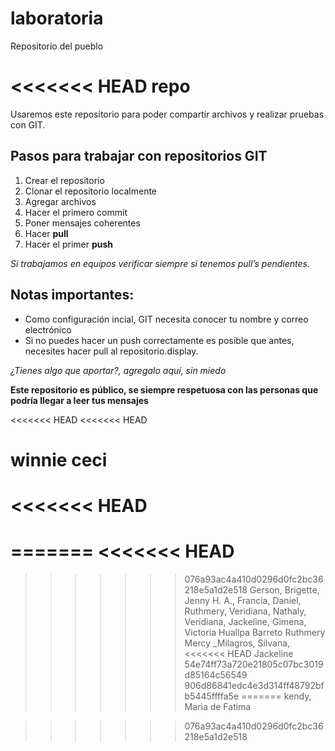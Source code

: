 # laboratoria
Repositorio del pueblo

<<<<<<< HEAD
repo
=======
Usaremos este repositorio para poder compartir archivos y realizar pruebas con GIT.

## Pasos para trabajar con repositorios GIT

1. Crear el repositorio
2. Clonar el repositorio localmente
3. Agregar archivos
4. Hacer el primero commit
5. Poner mensajes coherentes
6. Hacer **pull**
7. Hacer el primer **push**

*Si trabajamos en equipos verificar siempre si tenemos pull’s pendientes.*

## Notas importantes:

- Como configuración incial, GIT necesita conocer tu nombre y correo electrónico
- Si no puedes hacer un push correctamente es posible que antes, necesites hacer pull al repositorio.display.

*¿Tienes algo que aportar?, agregalo aquí, sin miedo*


**Este repositorio es público, se siempre respetuosa con las personas que podría llegar a leer tus mensajes**



<<<<<<< HEAD
<<<<<<< HEAD


winnie 
 ceci
=======
<<<<<<< HEAD
=======
=======
<<<<<<< HEAD
=======

>>>>>>> 076a93ac4a410d0296d0fc2bc36218e5a1d2e518
Gerson,
Brigette,
Jenny H. A.,
Francia,
Daniel,
Ruthmery,
Veridiana,
Nathaly,
Veridiana,
Jackeline,
Gimena,
Victoria Huallpa Barreto
Ruthmery
Mercy _Milagros,
Silvana,
<<<<<<< HEAD
Jackeline
>>>>>>> 54e74ff73a720e21805c07bc3019d85164c56549
>>>>>>> 906d86841edc4e3d314ff48792bfb5445ffffa5e
=======
kendy,
Maria de Fatima

>>>>>>> 076a93ac4a410d0296d0fc2bc36218e5a1d2e518
